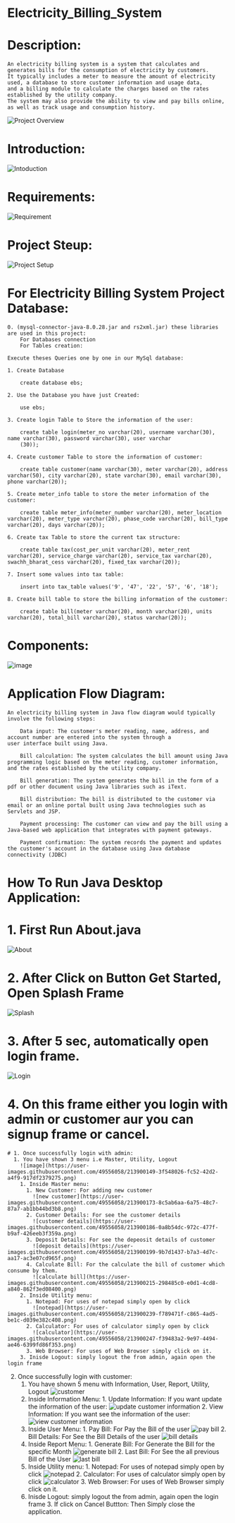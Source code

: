 # Electricity_Billing_System

# Description:
    An electricity billing system is a system that calculates and generates bills for the consumption of electricity by customers.
    It typically includes a meter to measure the amount of electricity used, a database to store customer information and usage data,
    and a billing module to calculate the charges based on the rates established by the utility company.
    The system may also provide the ability to view and pay bills online, as well as track usage and consumption history.

![Project Overview](https://user-images.githubusercontent.com/49556058/213899672-7d83a298-28b1-4706-80ea-9625eb00f888.png)

# Introduction: 
![Intoduction](https://user-images.githubusercontent.com/49556058/213899508-ec46ddc5-50f5-406d-83bc-4bc2fdebec10.png)


# Requirements: 
![Requirement](https://user-images.githubusercontent.com/49556058/213899745-3a82665d-e6e0-492e-a90e-40b1b0f040a7.png)



# Project Steup: 
![Project Setup](https://user-images.githubusercontent.com/49556058/213899784-514c4ea9-52f9-4182-9744-26be3d08e62c.png)

# For Electricity Billing System Project Database:

    0. (mysql-connector-java-8.0.28.jar and rs2xml.jar) these libraries are used in this project:
        For Databases connection
        For Tables creation:

    Execute theses Queries one by one in our MySql database:

    1. Create Database

        create database ebs;

    2. Use the Database you have just Created:

        use ebs;

    3. Create login Table to Store the information of the user:

        create table login(meter_no varchar(20), username varchar(30), name varchar(30), password varchar(30), user varchar
        (30));

    4. Create customer Table to store the information of customer:

        create table customer(name varchar(30), meter varchar(20), address varchar(50), city varchar(20), state varchar(30), email varchar(30), phone varchar(20));

    5. Create meter_info table to store the meter information of the customer:

        create table meter_info(meter_number varchar(20), meter_location varchar(20), meter_type varchar(20), phase_code varchar(20), bill_type varchar(20), days varchar(20));

    6. Create tax Table to store the current tax structure:

        create table tax(cost_per_unit varchar(20), meter_rent varchar(20), service_charge varchar(20), service_tax varchar(20), swachh_bharat_cess varchar(20), fixed_tax varchar(20));

    7. Insert some values into tax table:

        insert into tax_table values('9', '47', '22', '57', '6', '18');

    8. Create bill table to store the billing information of the customer:

        create table bill(meter varchar(20), month varchar(20), units varchar(20), total_bill varchar(20), status varchar(20));
    
    
# Components:
![image](https://user-images.githubusercontent.com/49556058/213899819-53ccdd06-5502-44dd-86fa-d7c3806e0cd1.png)


# Application Flow Diagram:

    An electricity billing system in Java flow diagram would typically involve the following steps:

        Data input: The customer's meter reading, name, address, and account number are entered into the system through a
    user interface built using Java.

        Bill calculation: The system calculates the bill amount using Java programming logic based on the meter reading, customer information, and the rates established by the utility company.

        Bill generation: The system generates the bill in the form of a pdf or other document using Java libraries such as iText.

        Bill distribution: The bill is distributed to the customer via email or an online portal built using Java technologies such as Servlets and JSP.

        Payment processing: The customer can view and pay the bill using a Java-based web application that integrates with payment gateways.

        Payment confirmation: The system records the payment and updates the customer's account in the database using Java database connectivity (JDBC)



# How To Run Java Desktop Application: 

  # 1. First Run About.java
   ![About](https://user-images.githubusercontent.com/49556058/213900108-d12082b9-51fb-4cc9-9772-484ac269c9ca.png)

  # 2. After Click on Button Get Started, Open Splash Frame
   ![Splash](https://user-images.githubusercontent.com/49556058/213900112-3deecf5a-47c0-4dd7-8ddf-391a7b994d5a.png)

  # 3. After 5 sec, automatically open login frame.
   ![Login](https://user-images.githubusercontent.com/49556058/213900121-a3c52fda-4dff-4ae8-bec6-a32c13c684cd.png)

  # 4. On this frame either you login with admin or customer aur you can signup frame or cancel.
    # 1. Once successfully login with admin:
      1. You have shown 3 menu i.e Master, Utility, Logout
        ![image](https://user-images.githubusercontent.com/49556058/213900149-3f548026-fc52-42d2-a4f9-917df2379275.png)
        1. Inside Master menu:
          1. New Customer: For adding new customer
            ![new customer](https://user-images.githubusercontent.com/49556058/213900173-8c5ab6aa-6a75-48c7-87a7-ab1bb44bd3b8.png)
          2. Customer Details: For see the customer details
            ![customer details](https://user-images.githubusercontent.com/49556058/213900186-0a8b54dc-972c-477f-b9af-426eeb3f359a.png)
          3. Deposit Details: For see the depeosit details of customer
            ![deposit details](https://user-images.githubusercontent.com/49556058/213900199-9b7d1437-b7a3-4d7c-aa17-ac3e07cd965f.png)
          4. Calculate Bill: For the calculate the bill of customer which consume by them.
            ![calculate bill](https://user-images.githubusercontent.com/49556058/213900215-298485c0-e0d1-4cd8-a840-862f3ed08400.png)
        2. Inside Utility menu:
          1. Notepad: For uses of notepad simply open by click
            ![notepad](https://user-images.githubusercontent.com/49556058/213900239-f789471f-c865-4ad5-be1c-d039e382c408.png)
          2. Calculator: For uses of calculator simply open by click
            ![calculator](https://user-images.githubusercontent.com/49556058/213900247-f39483a2-9e97-4494-ae46-6399fd86f353.png)
          3. Web Browser: For uses of Web Browser simply click on it.
        3. Inisde Logout: simply logout the from admin, again open the login frame
      
   2. Once successfully login with customer:
      1. You have shown 5 menu with Information, User, Report, Utility, Logout
      ![customer](https://user-images.githubusercontent.com/49556058/213900430-922b755a-0be3-4237-9278-ee58a42c442d.png)
        1. Inside Information Menu:
          1. Update Information: If you want update the information of the user:
            ![update customer information](https://user-images.githubusercontent.com/49556058/213900581-d525a445-9843-4dbc-8a5a-62479eb79a25.png)
          2. View Information: If you want see the information of the user:
            ![view customer information](https://user-images.githubusercontent.com/49556058/213900612-4cb89c1c-2408-4409-8709-2c85922e4b26.png)
        2. Inside User Menu:
          1. Pay Bill: For Pay the Bill of the user
            ![pay bill](https://user-images.githubusercontent.com/49556058/213900659-6fe62c43-61ff-436d-93f0-395625c82f5b.png)
          2. Bill Details: For See the Bill Details of the user
            ![bill details](https://user-images.githubusercontent.com/49556058/213900683-e9585a48-59aa-496c-ac84-d01c748075dd.png)
        3. Inside Report Menu:
          1. Generate Bill: For Generate the Bill for the specific Month
            ![generate bill](https://user-images.githubusercontent.com/49556058/213900733-21a4cb6d-8fe4-42b7-a8ea-9ae3f153880d.png)
          2. Last Bill: For See the all previous Bill of the User
            ![last bill](https://user-images.githubusercontent.com/49556058/213900815-4cfcf6e5-c16a-46cb-b09b-307fee863054.png)
        4. Inside Utility menu:
          1. Notepad: For uses of notepad simply open by click
            ![notepad](https://user-images.githubusercontent.com/49556058/213900239-f789471f-c865-4ad5-be1c-d039e382c408.png)
          2. Calculator: For uses of calculator simply open by click
            ![calculator](https://user-images.githubusercontent.com/49556058/213900247-f39483a2-9e97-4494-ae46-6399fd86f353.png)
          3. Web Browser: For uses of Web Browser simply click on it.
        5. Inisde Logout: simply logout the from admin, again open the login frame
    3. If click on Cancel Buttton: 
      Then Simply close the application.

